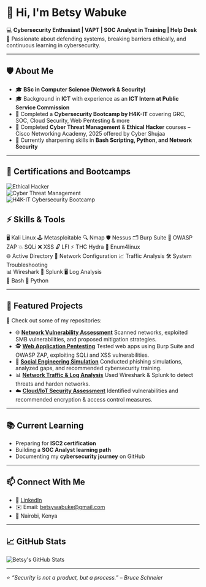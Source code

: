 # 👋 Hi, I'm Betsy Wabuke  

💻 **Cybersecurity Enthusiast | VAPT | SOC Analyst in Training | Help Desk**  
🌱 Passionate about defending systems, breaking barriers ethically, and continuous learning in cybersecurity.  

---

## 🛡️ About Me
- 🎓 **BSc in Computer Science (Network & Security)** 
- 🎓 Background in **ICT** with experience as an **ICT Intern at Public Service Commission**  
- 🔐 Completed a **Cybersecurity Bootcamp by H4K-IT** covering GRC, SOC, Cloud Security, Web Pentesting & more  
- 🎯 Completed **Cyber Threat Management** & **Ethical Hacker** courses – Cisco Networking Academy, 2025  offered by Cyber Shujaa 
- 🚀 Currently sharpening skills in **Bash Scripting, Python, and Network Security**  

---

## 🏅 Certifications and Bootcamps
![Ethical Hacker](https://img.shields.io/badge/Ethical_Hacker-Cisco-blue?style=for-the-badge&logo=cisco)  
![Cyber Threat Management](https://img.shields.io/badge/Cyber_Threat_Management-Cisco-red?style=for-the-badge&logo=cisco)  
![H4K-IT Cybersecurity Bootcamp](https://www.h4k-it.com/wp-content/uploads/2023/02/H4K-IT-Logo-2023.png)

## ⚡ Skills & Tools
🖥️ Kali Linux 🕹️ Metasploitable 🔍 Nmap 🛡️ Nessus 🗂️ Burp Suite 🧪 OWASP ZAP 💥 SQLi ❌ XSS 🔓 LFI ⚡ THC Hydra 📝 Enum4linux  
🌐 Active Directory 🔧 Network Configuration 📈 Traffic Analysis 🛠️ System Troubleshooting  
📊 Wireshark 📑 Splunk 🖥️ Log Analysis  
🐚 Bash 🐍 Python  

---

## 📂 Featured Projects
🔗 Check out some of my repositories:  
- 🌐 **[Network Vulnerability Assessment](#)** Scanned networks, exploited SMB vulnerabilities, and proposed mitigation strategies.  
- 🕵️ **[Web Application Pentesting](#)** Tested web apps using Burp Suite and OWASP ZAP, exploiting SQLi and XSS vulnerabilities.  
- 🎯 **[Social Engineering Simulation](#)** Conducted phishing simulations, analyzed gaps, and recommended cybersecurity training.  
- 📊 **[Network Traffic & Log Analysis](#)** Used Wireshark & Splunk to detect threats and harden networks.  
- ☁️ **[Cloud/IoT Security Assessment](#)** Identified vulnerabilities and recommended encryption & access control measures.  

---

## 📚 Current Learning
- Preparing for **ISC2 certification**  
- Building a **SOC Analyst learning path**  
- Documenting my **cybersecurity journey** on GitHub  

---

## 📫 Connect With Me
- 💼 [LinkedIn](http://www.linkedin.com/in/betsy-wabuke)  
- ✉️ Email: betsywabuke@gmail.com  
- 📍 Nairobi, Kenya 
---

## 📈 GitHub Stats
![Betsy's GitHub Stats](https://github-readme-stats.vercel.app/api?username=betsy-wabuke&show_icons=true&theme=dark)

---
⭐ *“Security is not a product, but a process.” – Bruce Schneier*
